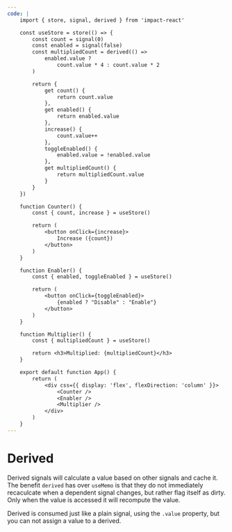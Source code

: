 ```yaml
---
code: |
    import { store, signal, derived } from 'impact-react'

    const useStore = store(() => {
        const count = signal(0)
        const enabled = signal(false)
        const multipliedCount = derived(() =>
            enabled.value ?
                count.value * 4 : count.value * 2
        )

        return {
            get count() {
                return count.value
            },
            get enabled() {
                return enabled.value
            },
            increase() {
                count.value++
            },
            toggleEnabled() {
                enabled.value = !enabled.value
            },
            get multipliedCount() {
                return multipliedCount.value
            }
        }
    })

    function Counter() {
        const { count, increase } = useStore()

        return (
            <button onClick={increase}>
                Increase ({count})
            </button>
        )
    }

    function Enabler() {
        const { enabled, toggleEnabled } = useStore()

        return (
            <button onClick={toggleEnabled}>
                {enabled ? "Disable" : "Enable"}
            </button>
        )
    }

    function Multiplier() {
        const { multipliedCount } = useStore()

        return <h3>Multiplied: {multipliedCount}</h3>
    }

    export default function App() {
        return (
            <div css={{ display: 'flex', flexDirection: 'column' }}>
                <Counter />
                <Enabler />
                <Multiplier />
            </div>
        )
    }
---
```


# Derived

Derived signals will calculate a value based on other signals and cache it. The benefit `derived` has over `useMemo` is that they do not immediately recaculcate when a dependent signal changes, but rather flag itself as dirty. Only when the value is accessed it will recompute the value.

Derived is consumed just like a plain signal, using the `.value` property, but you can not assign a value to a derived.

<Playground />